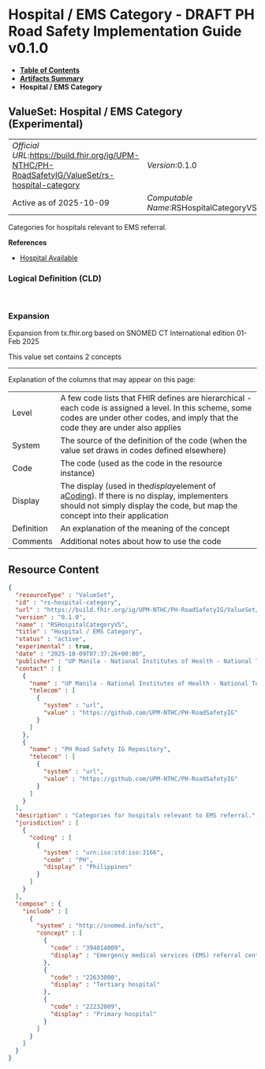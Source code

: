# Hospital / EMS Category - DRAFT PH Road Safety Implementation Guide v0.1.0

* [**Table of Contents**](toc.md)
* [**Artifacts Summary**](artifacts.md)
* **Hospital / EMS Category**

## ValueSet: Hospital / EMS Category (Experimental) 

| | |
| :--- | :--- |
| *Official URL*:https://build.fhir.org/ig/UPM-NTHC/PH-RoadSafetyIG/ValueSet/rs-hospital-category | *Version*:0.1.0 |
| Active as of 2025-10-09 | *Computable Name*:RSHospitalCategoryVS |

 
Categories for hospitals relevant to EMS referral. 

 **References** 

* [Hospital Available](StructureDefinition-RS-HealthcareService.md)

### Logical Definition (CLD)

 

### Expansion

Expansion from tx.fhir.org based on SNOMED CT International edition 01-Feb 2025

This value set contains 2 concepts

-------

 Explanation of the columns that may appear on this page: 

| | |
| :--- | :--- |
| Level | A few code lists that FHIR defines are hierarchical - each code is assigned a level. In this scheme, some codes are under other codes, and imply that the code they are under also applies |
| System | The source of the definition of the code (when the value set draws in codes defined elsewhere) |
| Code | The code (used as the code in the resource instance) |
| Display | The display (used in the*display*element of a[Coding](http://hl7.org/fhir/R4/datatypes.html#Coding)). If there is no display, implementers should not simply display the code, but map the concept into their application |
| Definition | An explanation of the meaning of the concept |
| Comments | Additional notes about how to use the code |



## Resource Content

```json
{
  "resourceType" : "ValueSet",
  "id" : "rs-hospital-category",
  "url" : "https://build.fhir.org/ig/UPM-NTHC/PH-RoadSafetyIG/ValueSet/rs-hospital-category",
  "version" : "0.1.0",
  "name" : "RSHospitalCategoryVS",
  "title" : "Hospital / EMS Category",
  "status" : "active",
  "experimental" : true,
  "date" : "2025-10-09T07:37:26+00:00",
  "publisher" : "UP Manila - National Institutes of Health - National Telehealth Center",
  "contact" : [
    {
      "name" : "UP Manila - National Institutes of Health - National Telehealth Center",
      "telecom" : [
        {
          "system" : "url",
          "value" : "https://github.com/UPM-NTHC/PH-RoadSafetyIG"
        }
      ]
    },
    {
      "name" : "PH Road Safety IG Repository",
      "telecom" : [
        {
          "system" : "url",
          "value" : "https://github.com/UPM-NTHC/PH-RoadSafetyIG"
        }
      ]
    }
  ],
  "description" : "Categories for hospitals relevant to EMS referral.",
  "jurisdiction" : [
    {
      "coding" : [
        {
          "system" : "urn:iso:std:iso:3166",
          "code" : "PH",
          "display" : "Philippines"
        }
      ]
    }
  ],
  "compose" : {
    "include" : [
      {
        "system" : "http://snomed.info/sct",
        "concept" : [
          {
            "code" : "394814009",
            "display" : "Emergency medical services (EMS) referral center"
          },
          {
            "code" : "22633000",
            "display" : "Tertiary hospital"
          },
          {
            "code" : "22232009",
            "display" : "Primary hospital"
          }
        ]
      }
    ]
  }
}

```
